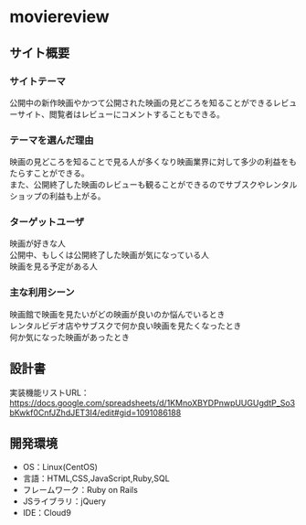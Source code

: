 # moviereview

## サイト概要
### サイトテーマ
公開中の新作映画やかつて公開された映画の見どころを知ることができるレビューサイト、閲覧者はレビューにコメントすることもできる。

### テーマを選んだ理由
映画の見どころを知ることで見る人が多くなり映画業界に対して多少の利益をもたらすことができる。  
また、公開終了した映画のレビューも観ることができるのでサブスクやレンタルショップの利益も上がる。  

### ターゲットユーザ
映画が好きな人  
公開中、もしくは公開終了した映画が気になっている人  
映画を見る予定がある人  

### 主な利用シーン
映画館で映画を見たいがどの映画が良いのか悩んでいるとき  
レンタルビデオ店やサブスクで何か良い映画を見たくなったとき  
何か気になった映画があったとき  

## 設計書
実装機能リストURL：https://docs.google.com/spreadsheets/d/1KMnoXBYDPnwpUUGUgdtP_So3bKwkf0CnfJZhdJET3I4/edit#gid=1091086188

## 開発環境
- OS：Linux(CentOS)
- 言語：HTML,CSS,JavaScript,Ruby,SQL
- フレームワーク：Ruby on Rails
- JSライブラリ：jQuery
- IDE：Cloud9

